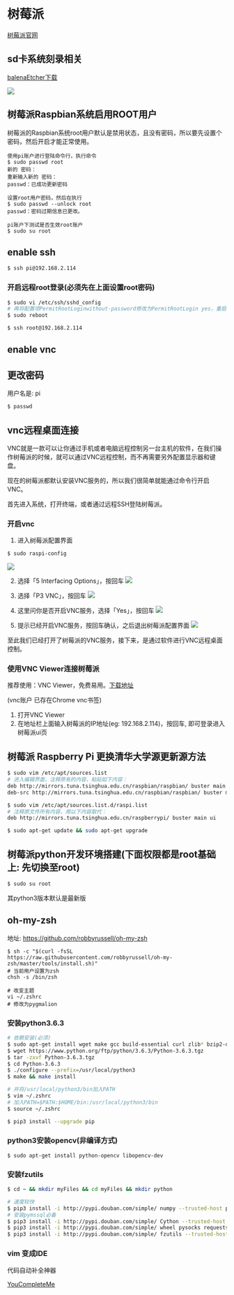 # 树莓派
[树莓派官网](https://www.raspberrypi.org/)

## sd卡系统刻录相关
[balenaEtcher下载](https://www.balena.io/etcher/)

![](https://i.loli.net/2019/08/24/ZeGpJaqwzThXS4m.gif)

## 树莓派Raspbian系统启用ROOT用户
树莓派的Raspbian系统root用户默认是禁用状态，且没有密码，所以要先设置个密码，然后开启才能正常使用。

```
使用pi账户进行登陆命令行，执行命令
$ sudo passwd root
新的 密码：
重新输入新的 密码：
passwd：已成功更新密码

设置root用户密码，然后在执行
$ sudo passwd --unlock root
passwd：密码过期信息已更改。

pi账户下测试是否生效root账户
$ sudo su root
```

## enable ssh
```bash
$ ssh pi@192.168.2.114
```

### 开启远程root登录(必须先在上面设置root密码)
```bash
$ sudo vi /etc/ssh/sshd_config
# 再将配置项PermitRootLoginwithout-password修改为PermitRootLogin yes，重启系统之后就可以登录
$ sudo reboot
```

```bash
$ ssh root@192.168.2.114
```

## enable vnc

## 更改密码
用户名是: pi
```bash
$ passwd
```

## vnc远程桌面连接
VNC就是一款可以让你通过手机或者电脑远程控制另一台主机的软件，在我们操作树莓派的时候，就可以通过VNC远程控制，而不再需要另外配置显示器和键盘。

现在的树莓派都默认安装VNC服务的，所以我们很简单就能通过命令行开启VNC。

首先进入系统，打开终端，或者通过远程SSH登陆树莓派。

### 开启vnc
1. 进入树莓派配置界面
```bash
$ sudo raspi-config
```
![](https://i.loli.net/2019/08/22/OE1FyNjiPzcxQvq.png)

2. 选择「5 Interfacing Options」，按回车
![](https://i.loli.net/2019/08/22/ceXR6n8mOdl2Psq.png)

3. 选择「P3 VNC」，按回车
![](https://i.loli.net/2019/08/22/ygAMwUex6JNTPiB.png)

4. 这里问你是否开启VNC服务，选择「Yes」，按回车
![](https://i.loli.net/2019/08/22/L4mzj7g29vZbAF8.png)

5. 提示已经开启VNC服务，按回车确认，之后退出树莓派配置界面
![](https://i.loli.net/2019/08/22/uty6QkzrpneObXL.png)

至此我们已经打开了树莓派的VNC服务，接下来，是通过软件进行VNC远程桌面控制。

### 使用VNC Viewer连接树莓派
推荐使用：VNC Viewer，免费易用。[下载地址](https://www.realvnc.com/en/connect/download/viewer/)

(vnc账户 已存在Chrome vnc书签)

1. 打开VNC Viewer
2. 在地址栏上面输入树莓派的IP地址(eg: 192.168.2.114)，按回车, 即可登录进入树莓派ui页

## 树莓派 Raspberry Pi 更换清华大学源更新源方法
```bash
$ sudo vim /etc/apt/sources.list
# 进入编辑界面，注释原有的内容，粘贴如下内容：
deb http://mirrors.tuna.tsinghua.edu.cn/raspbian/raspbian/ buster main non-free contrib
deb-src http://mirrors.tuna.tsinghua.edu.cn/raspbian/raspbian/ buster main non-free contrib

$ sudo vim /etc/apt/sources.list.d/raspi.list
# 注释原文件所有内容，用以下内容取代：
deb http://mirrors.tuna.tsinghua.edu.cn/raspberrypi/ buster main ui

$ sudo apt-get update && sudo apt-get upgrade
```

## 树莓派python开发环境搭建(下面权限都是root基础上: 先切换至root)
```bash
$ sudo su root
```

其python3版本默认是最新版

## oh-my-zsh
地址: https://github.com/robbyrussell/oh-my-zsh
```
$ sh -c "$(curl -fsSL https://raw.githubusercontent.com/robbyrussell/oh-my-zsh/master/tools/install.sh)"
# 当前用户设置为zsh
chsh -s /bin/zsh

# 改变主题
vi ~/.zshrc
# 修改为pygmalion
```

### 安装python3.6.3
```bash
# 依赖安装(必须)
$ sudo apt-get install wget make gcc build-essential curl zlib* bzip2-devel openssl openssl-devel libssl-dev ncurses-devel git vim python-cffi python3-cffi libffi-dev libxml2 libxslt1.1 libxml2-dev libxslt1-dev python-libxml2 python-libxslt1 freetds-dev -y --fix-missing
$ wget https://www.python.org/ftp/python/3.6.3/Python-3.6.3.tgz
$ tar -zxvf Python-3.6.3.tgz
$ cd Python-3.6.3
$ ./configure --prefix=/usr/local/python3
$ make && make install

# 并将/usr/local/python3/bin加入PATH
$ vim ~/.zshrc
# 加入PATH=$PATH:$HOME/bin:/usr/local/python3/bin
$ source ~/.zshrc

$ pip3 install --upgrade pip
```

### python3安装opencv(非编译方式)
```
$ sudo apt-get install python-opencv libopencv-dev
```

### 安装fzutils
```bash
$ cd ~ && mkdir myFiles && cd myFiles && mkdir python

# 速度较快
$ pip3 install -i http://pypi.douban.com/simple/ numpy --trusted-host pypi.douban.com
# 安装pymssql必备
$ pip3 install -i http://pypi.douban.com/simple/ Cython --trusted-host pypi.douban.com
$ pip3 install -i http://pypi.douban.com/simple/ wheel pysocks requests requests_oauthlib selenium==3.8.0 uvloop asyncio nest_asyncio psutil pyexecjs setuptools numpy pprint chardet scrapy greenlet==0.4.14 gevent aiohttp celery flower pyexcel pyexcel-xlsx fabric jieba appium-python-client elasticsearch elasticsearch_dsl salt baidu-aip fonttools xmltodict ftfy tenacity pyzbar termcolor pypinyin bitarray click websockets==7.0 pyppeteer bunch better_exceptions scapy scapy-http demjson jsonpath pytz python-dateutil sqlalchemy pymongo redis mongoengine prettytable pika pymssql --trusted-host pypi.douban.com
$ pip3 install -i http://pypi.douban.com/simple/ fzutils --trusted-host pypi.douban.com
```

### vim 变成IDE
代码自动补全神器

[YouCompleteMe](https://github.com/ycm-core/YouCompleteMe)
